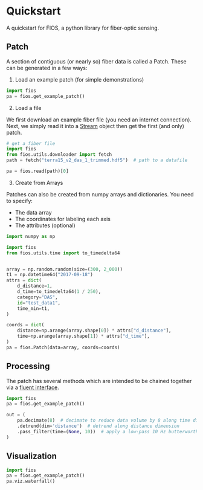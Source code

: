 # Quickstart

A quickstart for FIOS, a python library for fiber-optic sensing.

## Patch
A section of contiguous (or nearly so) fiber data is called a Patch. These can be generated in a few ways:



1. Load an example patch (for simple demonstrations)

```python
import fios
pa = fios.get_example_patch()
```

2. Load a file

We first download an example fiber file (you need an internet connection).
Next, we simply read it into a [Stream](#Stream) object then get the first (and only) patch.

```python
# get a fiber file
import fios
from fios.utils.downloader import fetch
path = fetch("terra15_v2_das_1_trimmed.hdf5")  # path to a datafile

pa = fios.read(path)[0]
```

3. Create from Arrays

Patches can also be created from numpy arrays and dictionaries. You need to specify:

- The data array
- The coordinates for labeling each axis
- The attributes (optional)


```python
import numpy as np

import fios
from fios.utils.time import to_timedelta64


array = np.random.random(size=(300, 2_000))
t1 = np.datetime64("2017-09-18")
attrs = dict(
    d_distance=1,
    d_time=to_timedelta64(1 / 250),
    category="DAS",
    id="test_data1",
    time_min=t1,
)

coords = dict(
    distance=np.arange(array.shape[0]) * attrs["d_distance"],
    time=np.arange(array.shape[1]) * attrs["d_time"],
)
pa = fios.Patch(data=array, coords=coords)
```

## Processing
The patch has several methods which are intended to be chained together via a [fluent interface](https://en.wikipedia.org/wiki/Fluent_interface).

```python
import fios
pa = fios.get_example_patch()

out = (
    pa.decimate(8)  # decimate to reduce data volume by 8 along time dimension
    .detrend(dim='distance')  # detrend along distance dimension
    .pass_filter(time=(None, 10))  # apply a low-pass 10 Hz butterworth filter
)
```

## Visualization

```python
import fios
pa = fios.get_example_patch()
pa.viz.waterfall()
```
